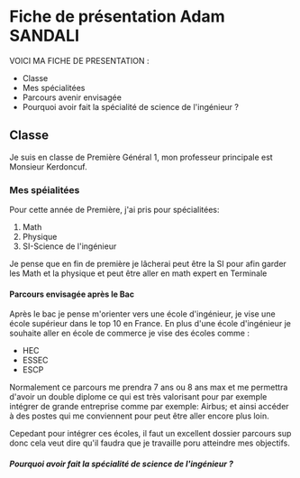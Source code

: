 # Fiche de présentation Adam SANDALI
VOICI MA FICHE DE PRESENTATION :
- Classe
- Mes spécialitées
- Parcours avenir envisagée
- Pourquoi avoir fait la spécialité de science de l'ingénieur ?
## Classe
Je suis en classe de Première Général 1, mon professeur principale est Monsieur Kerdoncuf.
### Mes spéialitées
Pour cette année de Première, j'ai pris pour spécialitées:
1) Math
2) Physique
3) SI-Science de l'ingénieur

Je pense que en fin de première je lâcherai peut être la SI pour afin garder les Math et la physique et peut être aller en math expert en Terminale

#### Parcours envisagée après le Bac
Après le bac je pense m'orienter vers une école d'ingénieur, je vise une école supérieur dans le top 10 en France. En plus d'une école d'ingénieur je souhaite aller en école de commerce je vise des écoles comme :
- HEC
- ESSEC
- ESCP

Normalement ce parcours me prendra 7 ans ou 8 ans max et me permettra d'avoir un double diplome ce qui est très valorisant pour par exemple intégrer de grande entreprise comme par exemple: Airbus; et ainsi accéder à des postes qui me conviennent pour peut être aller encore plus loin.

Cepedant pour intégrer ces écoles, il faut un excellent dossier parcours sup donc cela veut dire qu'il faudra que je travaille poru atteindre mes objectifs.
##### Pourquoi avoir fait la spécialité de science de l'ingénieur ?

